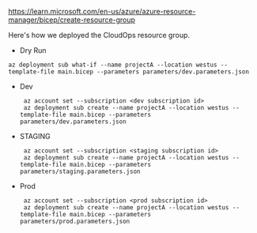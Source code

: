 https://learn.microsoft.com/en-us/azure/azure-resource-manager/bicep/create-resource-group

Here's how we deployed the CloudOps resource group. 

* Dry Run
```
az deployment sub what-if --name projectA --location westus --template-file main.bicep --parameters parameters/dev.parameters.json
```

* Dev
  ```
   az account set --subscription <dev subscription id>
   az deployment sub create --name projectA --location westus --template-file main.bicep --parameters parameters/dev.parameters.json
    ```

* STAGING
  ```
   az account set --subscription <staging subscription id>
   az deployment sub create --name projectA --location westus --template-file main.bicep --parameters parameters/staging.parameters.json
  ```

* Prod
  ```
   az account set --subscription <prod subscription id>
   az deployment sub create --name projectA --location westus --template-file main.bicep --parameters parameters/prod.parameters.json
  ```